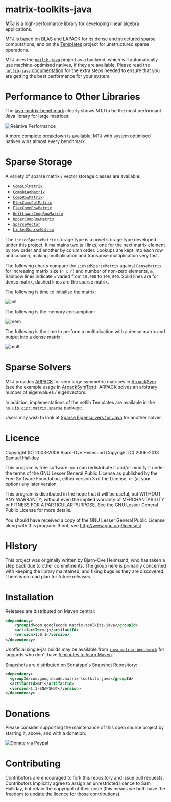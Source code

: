 matrix-toolkits-java
====================

**MTJ** is a high-performance library for developing linear algebra applications.

MTJ is based on [BLAS](http://www.netlib.org/blas) and [LAPACK](http://www.netlib.org/lapack) for its dense and structured sparse computations, and on the [Templates](http://www.netlib.org/templates) project for unstructured sparse operations.

MTJ uses the [`netlib-java`](https://github.com/fommil/netlib-java/) project as a backend,
which will automatically use machine-optimised natives, if they are available. Please read the [`netlib-java` documentation](https://github.com/fommil/netlib-java/) for the extra steps needed to ensure that you are getting the best performance for your system.

Performance to Other Libraries
==============================

The [java-matrix-benchmark](https://github.com/fommil/matrix-toolkits-java/issues/33) clearly shows MTJ to be the most performant Java library for large matrices:

![Relative Performance](http://i752.photobucket.com/albums/xx162/fommil/benchmark_zps5dd80c0d.png)

[A more complete breakdown is available](http://code.google.com/p/java-matrix-benchmark/wiki/RuntimeCorei7v2600_2013_10): MTJ with system optimised natives wins almost every benchmark.

Sparse Storage
==============

A variety of sparse matrix / vector storage classes are available:

* [`CompColMatrix`](src/main/java/no/uib/cipr/matrix/sparse/CompColMatrix.java)
* [`CompDiagMatrix`](src/main/java/no/uib/cipr/matrix/sparse/CompDiagMatrix.java)
* [`CompRowMatrix`](src/main/java/no/uib/cipr/matrix/sparse/CompRowMatrix.java)
* [`FlexCompColMatrix`](src/main/java/no/uib/cipr/matrix/sparse/FlexCompColMatrix.java)
* [`FlexCompRowMatrix`](src/main/java/no/uib/cipr/matrix/sparse/FlexCompRowMatrix.java)
* [`UnitLowerCompRowMatrix`](src/main/java/no/uib/cipr/matrix/sparse/UnitLowerCompRowMatrix.java)
* [`UpperCompRowMatrix`](src/main/java/no/uib/cipr/matrix/sparse/UpperCompRowMatrix.java)
* [`SparseVector`](src/main/java/no/uib/cipr/matrix/sparse/SparseVector.java)
* [`LinkedSparseMatrix`](src/main/java/no/uib/cipr/matrix/sparse/LinkedSparseMatrix.java)

The `LinkedSparseMatrix` storage type is a novel storage type developed under this project. It maintains two tail links, one for the next matrix element by row order and another by column order. Lookups are kept into each row and column, making multiplication and transpose multiplication very fast.

The following charts compare the `LinkedSparseMatrix` against `DenseMatrix` for increasing matrix size (`n x n`) and number of non-zero elements, `m`. Rainbow lines indicate  `m` varied from `10,000` to `100,000`. Solid lines are for dense matrix, dashed lines are the sparse matrix.

The following is time to initialise the matrix:

![init](http://i752.photobucket.com/albums/xx162/fommil/init_zpsca3b0937.png)

The following is the memory consumption:

![mem](http://i752.photobucket.com/albums/xx162/fommil/mem_zps3ad2fa94.png)

The following is the time to perform a multiplication with a dense matrix and output into a dense matrix:

![mult](http://i752.photobucket.com/albums/xx162/fommil/mult_zpscf2e6ba8.png)


Sparse Solvers
==============

MTJ provides [ARPACK](http://www.caam.rice.edu/software/ARPACK/) for very large symmetric matrices in [ArpackSym](src/main/java/no/uib/cipr/matrix/sparse/ArpackSym.java) (see the example usage in [ArpackSymTest](src/test/java/no/uib/cipr/matrix/sparse/ArpackSymTest.java)). ARPACK solves an arbitrary number of eigenvalues / eigenvectors.

In addition, implementations of the netlib Templates are available in the [`no.uib.cipr.matrix.sparse`](src/test/java/no/uib/cipr/matrix/sparse) package.

Users may wish to look at [Sparse Eigensolvers for Java](http://code.google.com/p/sparse-eigensolvers-java/) for another solver.


Licence
=======

Copyright (C) 2003-2006 Bjørn-Ove Heimsund
Copyright (C) 2006-2013 Samuel Halliday

This program is free software: you can redistribute it and/or modify
it under the terms of the GNU Lesser General Public License as published by
the Free Software Foundation, either version 3 of the License, or
(at your option) any later version.

This program is distributed in the hope that it will be useful,
but WITHOUT ANY WARRANTY; without even the implied warranty of
MERCHANTABILITY or FITNESS FOR A PARTICULAR PURPOSE. See the
GNU Lesser General Public License for more details.

You should have received a copy of the GNU Lesser General Public License
along with this program. If not, see http://www.gnu.org/licenses/

History
=======

This project was originally written by Bjørn-Ove Heimsund, who has taken a step back due to other commitments. The group here is primarily concerned with keeping the library maintained, and fixing bugs as they are discovered. There is no road plan for future releases.

Installation
============

Releases are distributed on Maven central:

```xml
<dependency>
    <groupId>com.googlecode.matrix-toolkits-java</groupId>
    <artifactId>mtj</artifactId>
    <version>1.0.1</version>
</dependency>
```

Unofficial single-jar builds may be available from [`java-matrix-benchmark`](https://code.google.com/p/java-matrix-benchmark/source/browse/#svn%2Ftrunk%2Flib%2Fmtj) for laggards who don't have [5 minutes to learn Maven](http://maven.apache.org/guides/getting-started/maven-in-five-minutes.html).


Snapshots are distributed on Sonatype's Snapshot Repository:

```xml
<dependency>
  <groupId>com.googlecode.matrix-toolkits-java</groupId>
  <artifactId>mtj</artifactId>
  <version>1.1-SNAPSHOT</version>
</dependency>
```

Donations
=========

Please consider supporting the maintenance of this open source project by starring it, above, and with a donation:

[![Donate via Paypal](https://www.paypal.com/en_US/i/btn/btn_donateCC_LG.gif)](https://www.paypal.com/cgi-bin/webscr?cmd=_donations&business=B2HW5ATB8C3QW&lc=GB&item_name=mtj&currency_code=GBP&bn=PP%2dDonationsBF%3abtn_donateCC_LG%2egif%3aNonHosted)


Contributing
============

Contributors are encouraged to fork this repository and issue pull
requests. Contributors implicitly agree to assign an unrestricted licence
to Sam Halliday, but retain the copyright of their code (this means
we both have the freedom to update the licence for those contributions).
